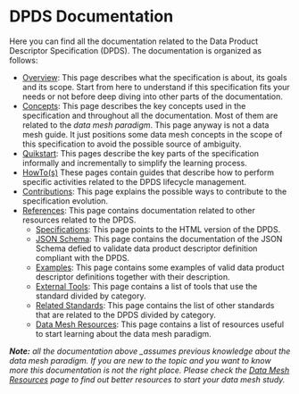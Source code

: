 # DPDS Documentation

Here you can find all the documentation related to the Data Product Descriptor Specification (DPDS). The documentation is organized as follows:

- [Overview](./overview/README.md): This page describes what the specification is about, its goals and its scope. Start from here to understand if this specification fits your needs or not before deep diving into other parts of the documentation.
- [Concepts](./concepts/README.md): This page describes the key concepts used in the specification and throughout all the documentation. Most of them are related to the *data mesh paradigm*. This page anyway is not a data mesh guide. It just positions some data mesh concepts in the scope of this specification to avoid the possible source of ambiguity. 
- [Quikstart](./quickstart/README.md): This pages describe the key parts of the specification informally and incrementally to simplify the learning process.
- [HowTo(s)](./howto/README.md) These pages contain guides that describe how to perform specific activities related to the DPDS lifecycle management.
- [Contributions](./contributions/README.md): This page explains the possible ways to contribute to the specification evolution.
- [References](./resources/README.md): This page contains documentation related to other resources related to the DPDS.
    - [Specifications](./resources/specifications/README.md): This page points to the HTML version of the DPDS.
    - [JSON Schema](./resources/schemas/README.md): This page contains the documentation of the JSON Schema defied to validate data product descriptor definition compliant with the DPDS.
    - [Examples](./resources/examples.md): This page contains some examples of valid data product descriptor definitions together with their description.
    - [External Tools](./resources/tools.md): This page contains a list of tools that use the standard divided by category.
    - [Related Standards](./resources/standards.md): This page contains the list of other standards that are related to the DPDS divided by category.
    - [Data Mesh Resources](./resources/resources.md): This page contains a list of resources useful to start learning about the data mesh paradigm.

***Note:*** *all the documentation above _assumes previous knowledge about the data mesh paradigm. If you are new to the topic and you want to know more this documentation is not the right place. Please check the [Data Mesh Resources](./datamesh/README.md) page to find out better resources to start your data mesh study.*
